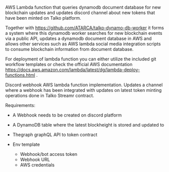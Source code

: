 AWS Lambda function that queries dynamodb document database for new blockchain updates and updates discord channel about new tokens that have been minted on Talko platform.

Together with https://github.com/ATARCA/talko-dynamo-db-worker it forms a system where this dynamodb worker searches for new blockchain events via a public API, updates a dynamodb document database in AWS and allows other services such as AWS lambda social media integration scripts to consume blockchain information from document database.

For deployment of lambda function you can either utilize the included git workflow templates or check the official AWS documentation https://docs.aws.amazon.com/lambda/latest/dg/lambda-deploy-functions.html .

Discord webhook AWS lambda function implementation. Updates a channel where a webhook has been integrated with updates on latest token minting operations done in Talko Streamr contract.

Requirements:

- A Webhook needs to be created on discord platform
- A DynamoDB table where the latest blockheight is stored and updated to
- Thegraph graphQL API to token contract


- Env template
    - Webhook/bot access token
    - Webhook URL
    - AWS credentials
